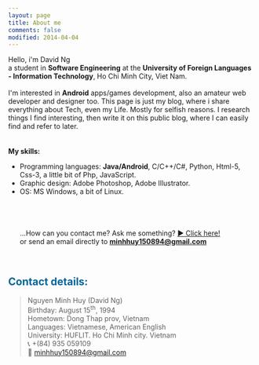```yaml
---
layout: page
title: About me
comments: false
modified: 2014-04-04
---
```


Hello, i'm David Ng<br>
a student in <b>Software Engineering</b> at the <b>University of Foreign Languages - Information Technology</b>, Ho Chi Minh City, Viet Nam. <br><br>
I'm interested in <b>Android</b> apps/games development, also an amateur web developer and designer too. This page is just my blog, where i share everything about Tech, even my Life. Mostly for selfish reasons. I research things I find interesting, then write it on this public blog, where I can easily find and refer to later.
<br>
<br>
<br>
<b>My skills:</b><br>
- Programming languages: <b>Java/Android</b>, C/C++/C#, Python, Html-5, Css-3, a little bit of Php, JavaScript.<br>
- Graphic design: Adobe Photoshop, Adobe Illustrator.<br>
- OS: MS Windows, a bit of Linux.
<br><br><br><br><br>
...How can you contact me? Ask me something? <a href="http://minhhuy150894.github.io/Ask-me/">&#9654; Click here!</a><br>or send an email directly to <b>minhhuy150894@gmail.com</b>
<br>

<h2 style="color: #006699">Contact details:</h2>

> Nguyen Minh Huy (David Ng)<br>
> Birthday: August 15<sup>th</sup>, 1994<br>
> Hometown: Dong Thap prov, Vietnam<br>
> Languages: Vietnamese, American English<br>
> University: HUFLIT. Ho Chi Minh city. Vietnam<br>
&#128222; +(84) 935 059109<br>
&#128231; minhhuy150894@gmail.com<br>


